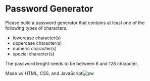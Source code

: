 # Password Generator

Please build a password generator that contains at least one of the following types of characters.
* lowercase character(s)
* uppercase character(s)
* numeric character(s)
* special character(s)

The password lenght needs to be between 8 and 128 character.

Made w/ HTML, CSS, and JavaScript![pw](https://user-images.githubusercontent.com/87770976/129807464-051a14bb-296e-4072-96f4-9916cf9fa4f7.png)

